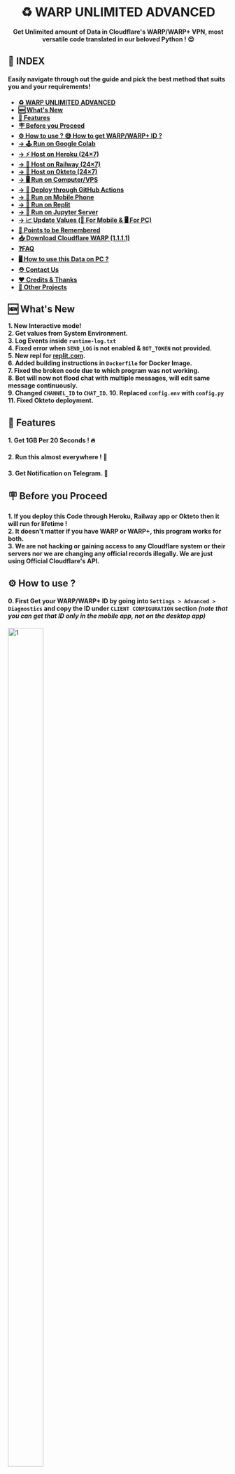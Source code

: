 <div align="center">
<a name="warp-unlimited-new-methods"></a>

# ♻️ WARP UNLIMITED ADVANCED
**Get Unlimited amount of Data in Cloudflare's WARP/WARP+ VPN, most versatile code translated in our beloved Python ! 😍**
</div>

## **📑 INDEX**
#### **Easily navigate through out the guide and pick the best method that suits you and your requirements!**
+ [**♻️ WARP UNLIMITED ADVANCED**](#warp-unlimited-new-methods)
+ [**🆕 What's New**](#whats-new)
+ [**📑 Features**](#features)
+ [**🪧 Before you Proceed**](#before-you-proceed)
+ [**⚙️ How to use ? 😅 How to get WARP/WARP+ ID ?**](#how-to-use)
+ [**→ 🕹️ Run on Google Colab**](#run-on-google-colab)
+ [**→ ⚡ Host on Heroku (24×7)**](#host-on-heroku)
+ [**→ 🧿 Host on Railway (24×7)**](#host-on-railway)
+ [**→ 🪬 Host on Okteto (24×7)**](#host-on-okteto)
+ [**→ 🖥️ Run on Computer/VPS**](#run-on-computer)
+ [**→ 🧫 Deploy through GitHub Actions**](#deploy-using-github-actions)
+ [**→ 📲 Run on Mobile Phone**](#run-on-mobile-phone)
+ [**→ 🎲 Run on Replit**](#run-on-replit)
+ [**→ 🧰 Run on Jupyter Server**](#run-on-jupyter-server)
+ [**→ 📈 Update Values (📲 For Mobile & 🖥️ For PC)**](#update-values)
+ [**🎯 Points to be Remembered**](#points-to-be-remembered)
+ [**📥 Download Cloudflare WARP (1.1.1.1)**](#download-cloudflare-warp-1111)
+ [**❓FAQ**](#faq)
+ [**🖥️ How to use this Data on PC ?**](#how-to-use-this-data-on-pc)
+ [**⛑ Contact Us**](#contact-us)
+ [**❤️ Credits & Thanks**](#credits-thanks)
+ [**🍵 Other Projects**](#other-projects)

<a name="whats-new"></a>

## **🆕 What's New**
**1. New Interactive mode!** <br>
**2. Get values from System Environment.** <br>
**3. Log Events inside `runtime-log.txt`** <br>
**4. Fixed error when `SEND_LOG` is not enabled & `BOT_TOKEN` not provided.** <br>
**5. New repl for [replit.com](https://replit.com).** <br>
**6. Added building instructions in `Dockerfile` for Docker Image.** <br>
**7. Fixed the broken code due to which program was not working.** <br>
**8. Bot will now not flood chat with multiple messages, will edit same message continuously.** <br>
**9. Changed `CHANNEL_ID` to `CHAT_ID`.**
**10. Replaced `config.env` with `config.py`**
**11. Fixed Okteto deployment.**

<a name="features"></a>

## **📑 Features**
#### **1. Get 1GB Per 20 Seconds ! 🔥**
#### **2. Run this almost everywhere ! 🤗**
#### **3. Get Notification on Telegram. 🔔**

<a name="before-you-proceed"></a>

## **🪧 Before you Proceed**
**1. If you deploy this Code through Heroku, Railway app or Okteto then it will run for lifetime !**  
**2. It doesn't matter if you have WARP or WARP+, this program works for both.**  
**3. We are not hacking or gaining access to any Cloudflare system or their servers nor we are changing any official records illegally. We are just using Official Cloudflare's API.**

<a name="how-to-use"></a>

## **⚙️ How to use ?**
#### **0. First Get your WARP/WARP+ ID by going into `Settings > Advanced > Diagnostics` and copy the ID under `CLIENT CONFIGURATION` section *(note that you can get that ID only in the mobile app, not on the desktop app)***
<img src="Img/1.jpg" height="70%" width="40%" alt="1">

<a name="variables"></a>
## **✏️ Variables**
**Below given variables should be filled in config.py file or can be set as Environment Variables, while you can also enable `INTERACTIVE_MODE` to enter new values during each run.**
- **`ENV`: Set it to `True` if you let program get values from system environment or `False` if you are filling it in `config.py` itself or incase of `INTERACTIVE_MODE` `bool`**
- **`INTERACTIVE_MODE`: Set it to `True` if you want program to ask for new values during each run or simply `False`. `bool`**
- **`WARP_ID`: Enter your WARP CLIENT ID. [How to get?](#how-to-use) `str`**
- **`SEND_LOG`: Get notification on Telegram regarding total data generated, total attempts & failed attempts. `0` = No & `1` = Yes. `str`**
- **`BOT_TOKEN`: Enter Telegram BOT API Token from [@BotFather](https://botfather.t.me/). Required if `SEND_LOG` is `True`. `str`**
- **`CHAT_ID`: Enter CHAT_ID on which you want log message to be sent. It can be Chat ID (mostly for private chats) like `-1001877005515` or Chat Username like `@mychannel` or `@mygroup`. `str`**
- **`HIDE_ID`: To hide your WARP CLIENT ID from log message sent to your chat. `0` = No & `1` = Yes. `str`**

<a name="run-on-google-colab"></a>

## **🕹️ Run on Google Colab**
#### **1. Open Code on Google Colab: [Open NoteBook](https://colab.research.google.com/github/TheCaduceus/WARP-UNLIMITED-ADVANCED/blob/main/ipynb/Colab.ipynb)**  
#### **2. Now enter your `WARP_CLIENT_ID` and run The WARP (1.1.1.1) Code as shown in the Image *(click on the Play button on top-left corner)***
![3](./Img/3.jpg)
  
<a name="host-on-heroku"></a>

## **⚡Host on Heroku**
#### **1.First Click the below Deploy button.**
[![Deploy on Heroku](./Img/Heroku%20Deployment%20Button.png)](https://heroku.com/deploy?template=https://github.com/TheCaduceus/WARP-UNLIMITED-ADVANCED/tree/sys-env)
#### **2. Now, Enter the values as discussed above and click `Deploy` button.**
![4](./Img/Heroku_Vars.png)

#### **3. After Deployment, Click `Manage App` button and then click `Resources Tab` and enable the dyno.**
![5](./Img/5.png)

#### **4. Enjoy! Now you will get 1GB per 20 Seconds for Lifetime while your Heroku Account exist.**

<a name="host-on-railway"></a>

## **🧿 Host on Railway**
#### **1. First, Create account or Login on [Railway](https://railway.app/)**
![](./Img/3.1.png)

#### **2. Now click the following Railway deployment button:**
[![Deploy on Railway](https://railway.app/button.svg)](https://railway.app/new/template/e0er7k?referralCode=PFHpF8)

#### **3. Now, enter the values as discussed above and click `Deploy` button.**

<a name="host-on-okteto"></a>

## **🪬 Host on Okteto**
#### **1. First Create your okteto Account. You need one GitHub account as okteto supports only one Method to either Create or Login: [Create Account](https://cloud.okteto.com/#/login)**
![](./Img/1.1.png)

#### **2. Now import this Repository and deploy it on Okteto.**
![](./Img/Import.png)
#### **3. After that, carefully add the values as discussed above in Okteto deployment page.**
#### **4. Finally, Click on Launch button to deploy your repository.**
#### **5. Additionally, you can setup cron-job using [Cron-Job.org](https://cron-job.org) to automatically restart your program once it sleeps after 24 hours.**

<a name="run-on-computer"></a>

## **🖥️ Run on Computer/VPS**
#### **1. If your PC don't have python & git, then install them first: [Python](https://www.python.org/downloads/), [Git](https://git-scm.com/downloads)**
#### **2. Download Repository:**
```
git clone https://github.com/TheCaduceus/WARP-UNLIMITED-ADVANCED.git
```
#### **3. Install requirements:**
```
pip install -r requirements.txt
```
#### **4. Fill `config.py` as [discussed here](#variables).**
#### **5. Run the program:**
```
py warp-plus.py
```
#### **6. Logs can be accessed in `runtime-log.txt` file:**
```
cat runtime-log.txt
```

<a name="deploy-using-github-actions"></a>

## **🧫 Deploy using GitHub Actions**
#### **1. First fork this Repository.**
![](./Img/3.2.jpeg)
#### **2. Now open the settings of your Forked Repository and click Secrets → Actions.**
![](./Img/2.0.jpeg)
#### **3. After doing that, create following values as secret + values [discussed here](#variables):**
+ `HEROKU_API_KEY` - Enter your Heroku API Key as value.
+ `HEROKU_APP_NAME` - A unique app name in small letters only.
+ `HEROKU_EMAIL` - Your Heroku Email ID.

#### **5. Go to Actions Tab then click `Deploy on Heroku` and `Run Workflow`. Now it will be automatically got deployed on given Heroku Account ! 😉**
#### **5. It will take maximum 10 Seconds to start the Workflow and minimum 1-2 Minutes to get deployed !**

<a name="run-on-mobile-phone"></a>

## **📲 Run on Mobile Phone**
#### **1. First Download the Termux app [from here](https://github.com/termux/termux-app/releases/latest) *(Play Store version is deprecated)*.**
#### **2. Now run the following commands in it one by one!**
1. Download Python:
```
pkg install python
```
2. Download Git:
```
pkg install git
```
3. Install requirements:
```
pip install -r requirements.txt
```
4. Download Repository:
```
git clone https://github.com/TheCaduceus/WARP-UNLIMITED-ADVANCED.git
```
6. Run the program:
```
python warp.py
```
7. Getting http/SSL Error ? Run following code to fix it:  
```
termux-setup-storage && pkg update && pkg i git python wget -y && pkg upgrade && pip install --upgrade pip
```
![](./Img/Termux-Error-1.jpeg)
#### **3. After doing the above steps, Enter your WARP ID and get started. 😚**

<a name="run-on-replit"></a>

## **🎲 Run on Replit**
#### **1. Open our repl: [Open it](https://replit.com/@TheCaduceus/WARP-UNLIMITED)**
#### **2. Enter your WARP CLIENT ID and press enter to run the program.**
![](./Img/repl-2.jpg)
### **3. Additionally, you can fork the repl & edit `config.py` to enable / disable required features.**

<a name="run-on-jupyter-server"></a>

## **🧰 Run on Jupyter Server**
##### **Setting up the Jupyter Server:**
#### **1. First install Python with PIP: [from here](https://www.python.org/downloads/)**
#### **2. Now run the CMD as Administrator and execute following commands one-by-one:**
1. To install Jupyter:
```
pip install jupyter
```
2. To install Notebook:
```
pip install notebook
```
3. To install Voila:
```
pip install voila
```
4. Start Jupyter Server:
```
python -m notebook`
```
#### **3. Once you started your Server, Jupyter will give you its link (as shown in Image), just open it in your Browser.**
![](./Img/jp-1.png)
![](./Img/jp-2.png)
#### **4. Now Download the "Server.ipynb" file: [from here only](https://github.com/TheCaduceus/WARP-UNLIMITED-ADVANCED/blob/main/ipynb/Server.ipynb)**
#### **5. After downloading it, Locate that file through your Jupyter server and open it as shown in the image and click Run.**
![](./Img/jp-3.png)
#### **6. Now enter your WARP CLIENT ID and press Enter to continue.**

<a name="update-values"></a>

## **📈 Update Values**
#### **After deploying or running this program, you have to update the "Data Remaining" value in your App.**
### **📲 For Mobile:**
#### **Go to `Settings → Advanced → Connection Options → Press Reset Security Keys`**
### **🖥️ For PC:**
#### **Just again Enter your Activation key! For getting Activation key, Open App in `Mobile → Settings → Account → Copy Key`**

<a name="points-to-be-remembered"></a>

## **🎯 Points to be Remembered**
#### **1. You have to manually update the value in the app.**
#### **2. On your device, the program will run and give you 1GB data / 20 Second while your machine is on and the terminal window is open.**
#### **3. If you are hosting this program on your PC or Local System then confirm that it is connected to INTERNET CONNECTION.**

<a name="download-cloudflare-warp-1111"></a>

## **📥 Download Cloudflare WARP (1.1.1.1)**
**Cloudflare's WARP which is based on 1.1.1.1, world's fastest DNS resolver helps you to encrypt your Network traffic and surf the web faster and is available for major Operating-Systems (OS):**  
**📱Android: [Download Now !](https://play.google.com/store/apps/details?id=com.cloudflare.onedotonedotonedotone)**  
**📟iOS: [Download Now !](https://itunes.apple.com/us/app/1-1-1-1-faster-internet/id1423538627)**  
**🖥️Windows: [Download Now !](https://1111-releases.cloudflareclient.com/windows/Cloudflare_WARP_Release-x64.msi)**  
**🍎Mac: [Download Now !](https://1111-releases.cloudflareclient.com/mac/Cloudflare_WARP.zip)**  
**💻Linux: [Download Now !](https://pkg.cloudflareclient.com/)**

<a name="faq"></a>

## **❓FAQ**
#### **1. How many instances of the program I can run simultaneously for same account ?**
**I will recommend to host/run 3 or less than 3 (< 3) instances for each account because Cloudflare's API have request limits. Hosting/Running too many instances can cause "Too many Requests" error which indicates that API is getting too many requestes from the same account and that's why there is a cooldown timer of 20 seconds to prevent this.**
#### **2. How to resolve "Too many request" Error ?**
**As already discussed above, Hosting/Running too many instances for same account cause this. So just switch off some instances and bring down the number to 3 or < 3 instances for the same account. Please refer to [Issue #3](https://github.com/TheCaduceus/WARP-UNLIMITED-ADVANCED/issues/3) for more details on this.**
#### **3. Will this program cause any kind of ban from Cloudflare?**
**No, this program don't cause ban because it just use the API provided by Cloudflare for referral system. Neither this program create any type of load or bypass any limit set by Cloudflare for there API nor it hacks anything or changes any official record illegally.**
#### **4. Program isn't working & producing error as shown in the image in Termux. How to solve ?**
![](./Img/Termux-Error-1.jpeg)  
**This problem happens due to missing files! you can run the below given command in Termux to fix it easily:**  
`termux-setup-storage && pkg update && pkg i git python wget -y && pkg upgrade && pip install --upgrade pip`
#### **5. Does deploying this on Heroku/Railway/Okteto cause any ban?**
**No, this program comes in category of Cron-Job because this program just take the WARP CLIENT ID from user and arrange it in a particular format and start pinging it in an interval of 20 seconds. This program is lightweight and don't have any load on system. You can refer to [Issue #5](https://github.com/TheCaduceus/WARP-UNLIMITED-ADVANCED/issues/5) for more details on this.**
### **6. I deployed it on a platform that allow setting Environment Variables, but program not accepting it?**
**Before deploying it on any platform which allow users to set variables in system environment, just make sure you enable `ENV` mode & disable `INTERACTIVE_MODE`.**

<a name="how-to-use-this-data-on-pc"></a>

## **🖥️ How to use this Data on PC?**
#### **Open the WARP or 1.1.1.1 app in your Phone and go to `Settings > Account > Key` and copy the License Key. Now paste that Key in your Warp app in Windows or MacOS or Linux.**

<a name="contact-us"></a>

## **⛑ Contact Us !**
#### **Join our Update Channel at Telegram: [@TheCaduceusOfficial](https://t.me/TheCaduceusOfficial)**
#### **Directly Contact the Developer using Telegram [@HelpAutomatted_Bot](https://telegram.me/HelpAutomatted_Bot)**

<a name="credits-thanks"></a>

## **❤️Credits & Thanks**
**[Dr.Caduceus](https://github.com/TheCaduceus): For heavy modification as well as making New 10 Methods and this all in one Guide.**  
**[ALI-B](https://github.com/ALIILAPRO): The Original Developer of the Base Script**

<a name="other-projects"></a>

## 🍵Other Projects
- **[Dr.Graph](https://drgraph.cf/): Online Anonymous Text / Pasting platform without limits.**
- **[Dr.FileStreamBot](https://drfilestreambot.t.me/): Get Download / Stream links for Telegram files and use as host.**
